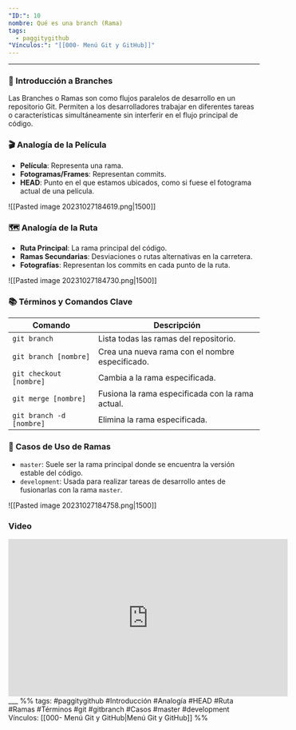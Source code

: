 ```yaml
---
"ID:": 10
nombre: Qué es una branch (Rama)
tags:
  - paggitygithub
"Vínculos:": "[[000- Menú Git y GitHub]]"
---
```

___
### 📜 Introducción a Branches
Las Branches o Ramas son como flujos paralelos de desarrollo en un repositorio Git. Permiten a los desarrolladores trabajar en diferentes tareas o características simultáneamente sin interferir en el flujo principal de código.

### 🎬 Analogía de la Película
- **Película**: Representa una rama.
- **Fotogramas/Frames**: Representan commits.
- **HEAD**: Punto en el que estamos ubicados, como si fuese el fotograma actual de una película.

![[Pasted image 20231027184619.png|1500]]

### 🗺 Analogía de la Ruta
- **Ruta Principal**: La rama principal del código.
- **Ramas Secundarias**: Desviaciones o rutas alternativas en la carretera.
- **Fotografías**: Representan los commits en cada punto de la ruta.

![[Pasted image 20231027184730.png|1500]]

### 📚 Términos y Comandos Clave

| Comando | Descripción |
|---------|-------------|
| `git branch` | Lista todas las ramas del repositorio. |
| `git branch [nombre]` | Crea una nueva rama con el nombre especificado. |
| `git checkout [nombre]` | Cambia a la rama especificada. |
| `git merge [nombre]` | Fusiona la rama especificada con la rama actual. |
| `git branch -d [nombre]` | Elimina la rama especificada. |

### 📂 Casos de Uso de Ramas
- `master`: Suele ser la rama principal donde se encuentra la versión estable del código.
- `development`: Usada para realizar tareas de desarrollo antes de fusionarlas con la rama `master`.

![[Pasted image 20231027184758.png|1500]]

### Video

<iframe width="560" height="315" src="https://www.youtube.com/embed/7ylE8cm3mb0?si=3TGOGy0_sCb5jCaU&amp;start=3052" title="YouTube video player" frameborder="0" allow="accelerometer; autoplay; clipboard-write; encrypted-media; gyroscope; picture-in-picture; web-share" allowfullscreen></iframe>
___
%%
tags:  #paggitygithub  #Introducción  #Analogía  #HEAD  #Ruta  #Ramas  #Términos  #git  #gitbranch   #Casos  #master #development
Vínculos: [[000- Menú Git y GitHub|Menú Git y GitHub]]
%%


